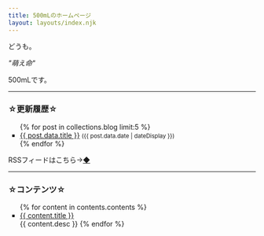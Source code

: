 ```yaml
---
title: 500mLのホームページ
layout: layouts/index.njk
---
```


どうも。

*"萌え命"*

500mLです。

---

<h3 class="align-center"> ☆更新履歴☆ </h3>

<ul>
  {% for post in collections.blog limit:5 %}
    <li type="square"> <a href="{{ post.url }}">{{ post.data.title }}</a> <small>({{ post.data.date | dateDisplay }})</small>
    </li>
  {% endfor %}
</ul>

<p class="align-center"> RSSフィードはこちら→<a href="/feed.xml">◆</a></p>

---

<h3 class="align-center"> ☆コンテンツ☆ </h3>

<div>
  <ul>
    {% for content in contents.contents %}
      <li type="square"><a href={{ content.url }}>{{ content.title }}</a></li>
      {{ content.desc }}
    {% endfor %}
  </ul>
</div>